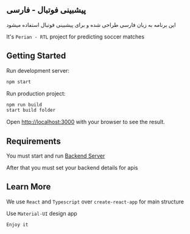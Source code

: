 ## پیشبینی فوتبال - فارسی

این برنامه به زبان فارسی طراحی شده و برای پیشبینی فوتبال استفاده میشود

It's `Perian - RTL` project for predicting soccer matches

## Getting Started

Run development server:

```bash
npm start
```

Run production project:

```bash
npm run build
start build folder
```

Open [http://localhost:3000](http://localhost:3000) with your browser to see the result.

## Requirements

You must start and run [Backend Server](https://github.com/Erfanhp77/pishbini-backend)

After that you must set your backend details for apis

## Learn More

We use `React` and `Typescript` over `create-react-app` for main structure

Use `Material-UI` design app

`Enjoy it`
